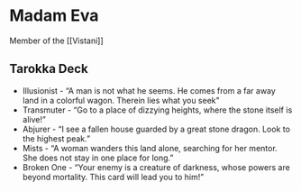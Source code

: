 # Madam Eva
Member of the [[Vistani]]

## Tarokka Deck
* Illusionist - “A man is not what he seems. He comes from a far away land in a colorful wagon. Therein lies what you seek"
* Transmuter - “Go to a place of dizzying heights, where the stone itself is alive!”
* Abjurer - “I see a fallen house guarded by a great stone dragon. Look to the highest peak.”
* Mists - “A woman wanders this land alone, searching for her mentor. She does not stay in one place for long.”
* Broken One - “Your enemy is a creature of darkness, whose powers are beyond mortality. This card will lead you to him!”